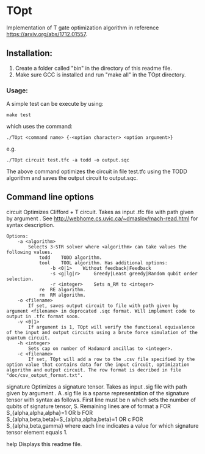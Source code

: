 # TOpt

Implementation of T gate optimization algorithm in reference https://arxiv.org/abs/1712.01557.

## Installation:

1) Create a folder called "bin" in the directory of this readme file.
2) Make sure GCC is installed and run "make all" in the TOpt directory. 

### Usage:

A simple test can be execute by using:

	make test

which uses the command:

	./TOpt <command name> {-<option character> <option argument>}

e.g.

	./TOpt circuit test.tfc -a todd -o output.sqc
	
The above command optimizes the circuit in file test.tfc using the TODD algorithm and saves the output circuit to output.sqc.

## Command line options

circuit <filename>
	Optimizes Clifford + T circuit. Takes as input .tfc file with path given by argument <filename>. See http://webhome.cs.uvic.ca/~dmaslov/mach-read.html for syntax description.
	
	Options:
		-a <algorithm>
			Selects 3-STR solver where <algorithm> can take values the following values.
				todd	TODD algorithm.
				tool	TOOL algorithm. Has additional options:
					-b <0|1> 	Without feedback|Feedback
					-s <g|lg|r> 	Greedy|Least greedy|Random qubit order selection.
					-r <integer> 	Sets n_RM to <integer>
				re	RE algorithm.
				rm	RM algorithm.
		-o <filename>
			If set, saves output circuit to file with path given by argument <filename> in deprocated .sqc format. Will implement code to output in .tfc format soon.
		-v <0|1>
			If argument is 1, TOpt will verify the functional equivalence of the input and output circuits using a brute force simulation of the quantum circuit.
		-h <integer>
			Sets cap on number of Hadamard ancillas to <integer>.
		-c <filename>
			If set, TOpt will add a row to the .csv file specified by the option value that contains data for the input circuit, optimization algorithm and output circuit. The row format is decribed in file "doc/csv_output_format.txt".

signature <filename>
	Optimizes a signature tensor. Takes as input .sig file with path given by argument <filename>. A .sig file is a sparse representation of the signature tensor with syntax as follows.
	First line must be
		n <value of n>
	which sets the number of qubits of signature tensor, S.
	Remaining lines are of format
		a <alpha>			FOR 	S_{alpha,alpha,alpha}=1
			OR
		b <alpha> <beta>		FOR	S_{alpha,beta,beta}=S_{alpha,alpha,beta}=1
			OR
		c <alpha> <beta> <gamma>	FOR	S_{alpha,beta,gamma}
	where each line indicates a value for which signature tensor element equals 1.

help
	Displays this readme file.
